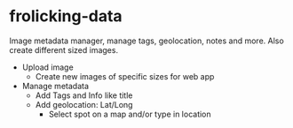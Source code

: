 # frolicking-data
Image metadata manager, manage tags, geolocation, notes and more. Also create different sized images.


- Upload image
  - Create new images of specific sizes for web app
- Manage metadata
  - Add Tags and Info like title
  - Add geolocation: Lat/Long
    - Select spot on a map and/or type in location
